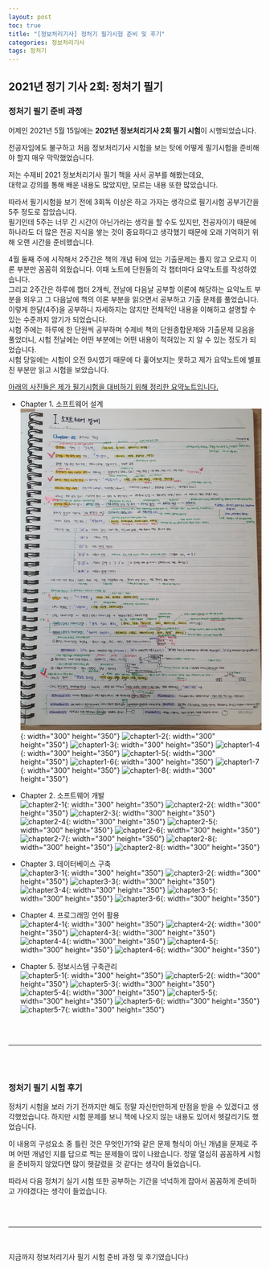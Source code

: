 ```yaml
---
layout: post
toc: true
title: "[정보처리기사] 정처기 필기시험 준비 및 후기"
categories: 정보처리기사
tags: 정처기
---
```


## 2021년 정기 기사 2회: 정처기 필기

### 정처기 필기 준비 과정
어제인 2021년 5월 15일에는 <b>2021년 정보처리기사 2회 필기 시험</b>이 시행되었습니다.<br/>

전공자임에도 불구하고 처음 정보처리기사 시험을 보는 탓에 어떻게 필기시험을 준비해야 할지 매우 막막했었습니다. 

저는 수제비 2021 정보처리기사 필기 책을 사서 공부를 해봤는데요, <br/>
대학교 강의를 통해 배운 내용도 많았지만, 모르는 내용 또한 많았습니다. 

따라서 필기시험을 보기 전에 3회독 이상은 하고 가자는 생각으로 필기시험 공부기간을 5주 정도로 잡았습니다.<br/>
필기인데 5주는 너무 긴 시간이 아닌가라는 생각을 할 수도 있지만, 전공자이기 때문에 하나라도 더 많은 전공 지식을 쌓는 것이 중요하다고 생각했기 때문에 오래 기억하기 위해 오랜 시간을 준비했습니다. <br/>

4월 둘째 주에 시작해서 2주간은 책의 개념 뒤에 있는 기출문제는 풀지 않고 오로지 이론 부분만 꼼꼼히 외웠습니다. 이때 노트에 단원들의 각 챕터마다 요약노트를 작성하였습니다.<br/>
그리고 2주간은 하루에 챕터 2개씩, 전날에 다음날 공부할 이론에 해당하는 요약노트 부분을 외우고 그 다음날에 책의 이론 부분을 읽으면서 공부하고 기출 문제를 풀었습니다.<br/>
이렇게 한달(4주)을 공부하니 자세하지는 않지만 전체적인 내용을 이해하고 설명할 수 있는 수준까지 암기가 되었습니다. <br/>
시험 주에는 하루에 한 단원씩 공부하며 수제비 책의 단원종합문제와 기출문제 모음을 풀었더니, 시험 전날에는 어떤 부분에는 어떤 내용이 적혀있는 지 알 수 있는 정도가 되었습니다. <br/>
시험 당일에는 시험이 오전 9시였기 때문에 다 훑어보지는 못하고 제가 요약노트에 별표친 부분만 읽고 시험을 보았습니다.<br/>

<u>아래의 사진들은 제가 필기시험을 대비하기 위해 정리한 요약노트입니다.</u>
- Chapter 1. 소프트웨어 설계<br/>
 ![chapter1-1](/image/engineer_information_processing_test/eipTest_chapter1_1.jpg){: width="300" height="350"}
 ![chapter1-2](/image/engineer_information_processing_test/eipTest_chapter1_2.jpg){: width="300" height="350"}
 ![chapter1-3](/image/engineer_information_processing_test/eipTest_chapter1_3.jpg){: width="300" height="350"}
 ![chapter1-4](/image/engineer_information_processing_test/eipTest_chapter1_4.jpg){: width="300" height="350"}
 ![chapter1-5](/image/engineer_information_processing_test/eipTest_chapter1_5.jpg){: width="300" height="350"}
 ![chapter1-6](/image/engineer_information_processing_test/eipTest_chapter1_6.jpg){: width="300" height="350"}
 ![chapter1-7](/image/engineer_information_processing_test/eipTest_chapter1_7.jpg){: width="300" height="350"}
 ![chapter1-8](/image/engineer_information_processing_test/eipTest_chapter1_8.jpg){: width="300" height="350"}
 
- Chapter 2. 소프트웨어 개발<br/>
 ![chapter2-1](/image/engineer_information_processing_test/eipTest_chapter2_1.jpg){: width="300" height="350"}
 ![chapter2-2](/image/engineer_information_processing_test/eipTest_chapter2_2.jpg){: width="300" height="350"}
 ![chapter2-3](/image/engineer_information_processing_test/eipTest_chapter2_3.jpg){: width="300" height="350"}
 ![chapter2-4](/image/engineer_information_processing_test/eipTest_chapter2_4.jpg){: width="300" height="350"}
 ![chapter2-5](/image/engineer_information_processing_test/eipTest_chapter2_5.jpg){: width="300" height="350"}
 ![chapter2-6](/image/engineer_information_processing_test/eipTest_chapter2_6.jpg){: width="300" height="350"}
 ![chapter2-7](/image/engineer_information_processing_test/eipTest_chapter2_7.jpg){: width="300" height="350"}
 ![chapter2-8](/image/engineer_information_processing_test/eipTest_chapter2_8.jpg){: width="300" height="350"}
 ![chapter2-8](/image/engineer_information_processing_test/eipTest_chapter2_9.jpg){: width="300" height="350"}

- Chapter 3. 데이터베이스 구축<br/>
 ![chapter3-1](/image/engineer_information_processing_test/eipTest_chapter3_1.jpg){: width="300" height="350"}
 ![chapter3-2](/image/engineer_information_processing_test/eipTest_chapter3_2.jpg){: width="300" height="350"}
 ![chapter3-3](/image/engineer_information_processing_test/eipTest_chapter3_3.jpg){: width="300" height="350"}
 ![chapter3-4](/image/engineer_information_processing_test/eipTest_chapter3_4.jpg){: width="300" height="350"}
 ![chapter3-5](/image/engineer_information_processing_test/eipTest_chapter3_5.jpg){: width="300" height="350"}
 ![chapter3-6](/image/engineer_information_processing_test/eipTest_chapter3_6.jpg){: width="300" height="350"}
 
- Chapter 4. 프로그래밍 언어 활용<br/>
 ![chapter4-1](/image/engineer_information_processing_test/eipTest_chapter4_1.jpg){: width="300" height="350"}
 ![chapter4-2](/image/engineer_information_processing_test/eipTest_chapter4_2.jpg){: width="300" height="350"}
 ![chapter4-3](/image/engineer_information_processing_test/eipTest_chapter4_3.jpg){: width="300" height="350"}
 ![chapter4-4](/image/engineer_information_processing_test/eipTest_chapter4_4.jpg){: width="300" height="350"}
 ![chapter4-5](/image/engineer_information_processing_test/eipTest_chapter4_5.jpg){: width="300" height="350"}
 ![chapter4-6](/image/engineer_information_processing_test/eipTest_chapter4_6.jpg){: width="300" height="350"}

- Chapter 5. 정보시스템 구축관리<br/>
 ![chapter5-1](/image/engineer_information_processing_test/eipTest_chapter5_1.jpg){: width="300" height="350"}
 ![chapter5-2](/image/engineer_information_processing_test/eipTest_chapter5_2.jpg){: width="300" height="350"}
 ![chapter5-3](/image/engineer_information_processing_test/eipTest_chapter5_3.jpg){: width="300" height="350"}
 ![chapter5-4](/image/engineer_information_processing_test/eipTest_chapter5_4.jpg){: width="300" height="350"}
 ![chapter5-5](/image/engineer_information_processing_test/eipTest_chapter5_5.jpg){: width="300" height="350"}
 ![chapter5-6](/image/engineer_information_processing_test/eipTest_chapter5_6.jpg){: width="300" height="350"}
 ![chapter5-7](/image/engineer_information_processing_test/eipTest_chapter5_7.jpg){: width="300" height="350"}


<br/><br/>
<hr/>
<br/><br/>

### 정처기 필기 시험 후기
정처기 시험을 보러 가기 전까지만 해도 정말 자신만만하게 만점을 받을 수 있겠다고 생각했었습니다. 하지만 시험 문제를 보니 책에 나오지 않는 내용도 있어서 헷갈리기도 했었습니다.<br/>

이 내용의 구성요소 중 틀린 것은 무엇인가?와 같은 문제 형식이 아닌 개념을 문제로 주며 어떤 개념인 지를 답으로 찍는 문제들이 많이 나왔습니다.
정말 열심히 꼼꼼하게 시험을 준비하지 않았다면 많이 헷갈렸을 것 같다는 생각이 들었습니다. 

따라서 다음 정처기 실기 시험 또한 공부하는 기간을 넉넉하게 잡아서 꼼꼼하게 준비하고 가야겠다는 생각이 들었습니다.


<br/><br/>
<hr/>
<br/><br/>
지금까지 정보처리기사 필기 시험 준비 과정 및 후기였습니다:)
